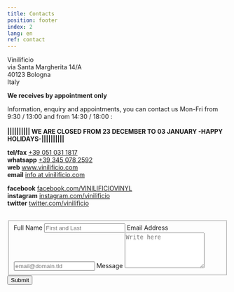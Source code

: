 ```yaml
---
title: Contacts
position: footer
index: 2
lang: en
ref: contact
---
```



Vinilificio<br>
via Santa Margherita 14/A<br>
40123 Bologna<br>
Italy


__We receives by appointment only__

Information, enquiry and appointments, you can contact us Mon-Fri from 9:30 / 13:00 and from 14:30 / 18:00 :<br><br>
__|||||||||| WE ARE CLOSED FROM 23 DECEMBER TO 03 JANUARY -HAPPY HOLIDAYS-||||||||||__<BR>

__tel/fax__ <a href="tel:+390510311817" title="Call the Vinilifico">+39 051 031 1817</a><br>
__whatsapp__ <a href="https://wa.me/393450782592" title="Chat on WhatsApp with the Vinilificio">+39 345 078 2592</a><br>
__web__ www.vinilificio.com<br>
__email__ <a href="mailto:info@vinilificio.com" title="Send an email to the Vinilificio">info at vinilificio.com</a><br>

__facebook__ [facebook.com/VINILIFICIOVINYL](http://www.facebook.com/VINILIFICIOVINYL)<br>
__instagram__ [instagram.com/vinilificio](http://instagram.com/vinilificio)<br>
__twitter__ [twitter.com/vinilificio](http://www.twitter.com/vinilificio)
<br>
<br>


<form id="fs-frm" name="simple-contact-form" accept-charset="utf-8" action="https://formspree.io/f/xdobonjv" method="post">
  <fieldset id="fs-frm-inputs">
    <label for="full-name">Full Name</label>
    <input type="text" name="name" id="full-name" placeholder="First and Last" required="">
    <label for="email-address">Email Address</label>
    <input type="email" name="_replyto" id="email-address" placeholder="email@domain.tld" required="">
    <label for="message">Message</label>
    <textarea rows="5" name="message" id="message" placeholder="Write here" required=""></textarea>
    <input type="hidden" name="_subject" id="email-subject" value="Contact Form Submission">
  </fieldset>
  <input type="submit" value="Submit">
</form>
